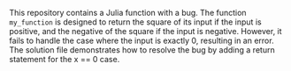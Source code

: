 This repository contains a Julia function with a bug. The function `my_function` is designed to return the square of its input if the input is positive, and the negative of the square if the input is negative. However, it fails to handle the case where the input is exactly 0, resulting in an error.  The solution file demonstrates how to resolve the bug by adding a return statement for the x == 0 case.